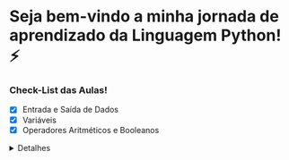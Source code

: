 # Seja bem-vindo a minha jornada de aprendizado da Linguagem Python! ⚡

### Check-List das Aulas!

- [x] Entrada e Saída de Dados
- [x] Variáveis
- [x] Operadores Aritméticos e Booleanos
  
<details>
  
<Summary>Detalhes</Summary>

<br>

* O curso está disponivel no site da [Ada Tech](https://comunidade.ada.tech/)
* Email para contato: <i>guilhermecorreia77@hotmail.com</i>

</details>